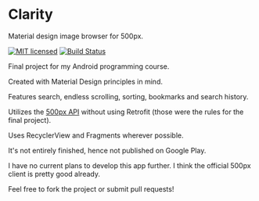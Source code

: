 # Clarity
Material design image browser for 500px.

[![MIT licensed](https://img.shields.io/badge/license-MIT-blue.svg)](#) [![Build Status](https://travis-ci.org/TrebuhD/Clarity.svg?branch=master)](https://travis-ci.org/TrebuhD/Clarity)

Final project for my Android programming course.

Created with Material Design principles in mind.

Features search, endless scrolling, sorting, bookmarks and search history.

Utilizes the [500px API](https://github.com/500px/api-documentation) without using Retrofit (those were the rules for the final project).

Uses RecyclerView and Fragments wherever possible.

It's not entirely finished, hence not published on Google Play.

I have no current plans to develop this app further. I think the official 500px client is pretty good already.

Feel free to fork the project or submit pull requests!
